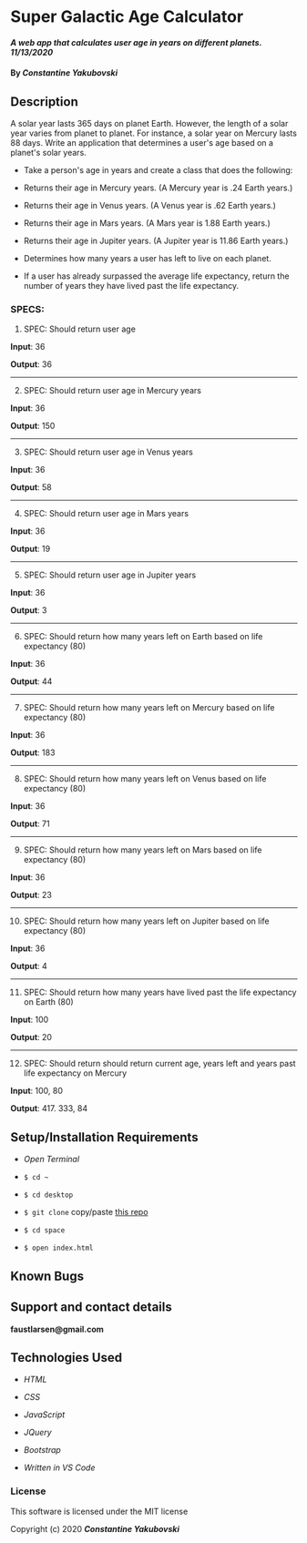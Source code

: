 
# Super Galactic Age Calculator

#### _A web app that calculates user age in years on different planets. 11/13/2020_

#### By _**Constantine Yakubovski**_ 

## Description 

A solar year lasts 365 days on planet Earth. However, the length of a solar year varies from planet to planet. For instance, a solar year on Mercury lasts 88 days. Write an application that determines a user's age based on a planet's solar years.

-  Take a person's age in years and create a class that does the following:

-  Returns their age in Mercury years. (A Mercury year is .24 Earth years.)

-  Returns their age in Venus years. (A Venus year is .62 Earth years.)

-  Returns their age in Mars years. (A Mars year is 1.88 Earth years.)

-  Returns their age in Jupiter years. (A Jupiter year is 11.86 Earth years.)

-  Determines how many years a user has left to live on each planet.

-  If a user has already surpassed the average life expectancy, return the number of years they have lived past the life expectancy.

### SPECS: ###

1. SPEC: Should return user age

**Input**: 36

**Output**: 36
____________________________________________________________________________________

2. SPEC: Should return user age in Mercury years

**Input**: 36

**Output**: 150
____________________________________________________________________________________

3. SPEC: Should return user age in Venus years

**Input**: 36

**Output**: 58
________________________________________________________________________________

4. SPEC: Should return user age in Mars years

**Input**: 36

**Output**: 19
____________________________________________________________________________________

5. SPEC: Should return user age in Jupiter years

**Input**: 36

**Output**: 3
____________________________________________________________________________________

6. SPEC: Should return how many years left on Earth based on life expectancy (80)

**Input**: 36

**Output**: 44
____________________________________________________________________________________

7. SPEC: Should return how many years left on Mercury based on life expectancy (80)

**Input**: 36

**Output**: 183
____________________________________________________________________________________

8. SPEC: Should return how many years left on Venus based on life expectancy (80)

**Input**: 36

**Output**: 71
____________________________________________________________________________________

9. SPEC: Should return how many years left on Mars based on life expectancy (80)

**Input**: 36

**Output**: 23
____________________________________________________________________________________

10. SPEC: Should return how many years left on Jupiter based on life expectancy (80)

**Input**: 36

**Output**: 4
________________________________________________________________________________________
11. SPEC: Should return how many years have lived past the life expectancy on Earth (80)

**Input**: 100

**Output**: 20
_______________________________________________________________________________________________________
12. SPEC: Should return should return current age, years left and years past life expectancy on Mercury

**Input**: 100, 80

**Output**: 417. 333, 84

## Setup/Installation Requirements 

-  _Open Terminal_

-  `$ cd ~`

-  `$ cd desktop`

-  `$ git clone` copy/paste [this repo](https://github.com/faustlarsen/space)

-  `$ cd space`

-  `$ open index.html`
 
## Known Bugs

## Support and contact details

__faustlarsen@gmail.com__

## Technologies Used

-  _HTML_

-  _CSS_

-  _JavaScript_

-  _JQuery_

-  _Bootstrap_

-  _Written in VS Code_

### License

This software is licensed under the MIT license

Copyright (c) 2020 **_Constantine Yakubovski_**